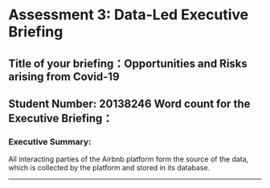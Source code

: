 # Assessment 3: Data-Led Executive Briefing
## Title of your briefing：Opportunities and Risks arising from Covid-19

Student Number: 20138246
Word count for the Executive Briefing：
---

### Executive Summary:

All interacting parties of the Airbnb platform form the source of the data, which is collected by the platform and stored in its database.

---

